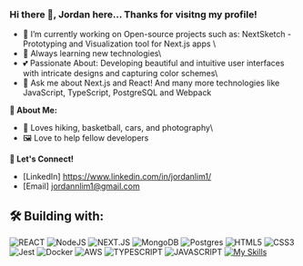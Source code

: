 ### Hi there 👋, Jordan here... Thanks for visitng my profile!

- 🔭 I’m currently working on Open-source projects such as: NextSketch - Prototyping and Visualization tool for Next.js apps \
- 🌱 Always learning new technologies\
- 💕 Passionate About: Developing beautiful and intuitive user interfaces with intricate designs and capturing color schemes\
- 💬 Ask me about Next.js and React! And many more technologies like JavaScript, TypeScript, PostgreSQL and Webpack


**🎉 About Me:**


- 🎥 Loves hiking, basketball, cars, and photography\
- 🖼️ Love to help fellow developers


**📧 Let's Connect!**

- [LinkedIn] https://www.linkedin.com/in/jordanlim1/  
- [Email] jordannlim1@gmail.com  


## 🛠 Building with:


![REACT](https://img.shields.io/badge/react-%2320232a.svg?style=for-the-badge&logo=react&logoColor=%2361DAFB)
![NodeJS](https://img.shields.io/badge/node.js-6DA55F?style=for-the-badge&logo=node.js&logoColor=white)
![NEXT.JS](https://img.shields.io/badge/next.js-000000?style=for-the-badge&logo=nextdotjs&logoColor=white)
![MongoDB](https://img.shields.io/badge/MongoDB-%234ea94b.svg?style=for-the-badge&logo=mongodb&logoColor=white)
![Postgres](https://img.shields.io/badge/postgres-%23316192.svg?style=for-the-badge&logo=postgresql&logoColor=white)
![HTML5](https://img.shields.io/badge/html5-%23E34F26.svg?style=for-the-badge&logo=html5&logoColor=white)
![CSS3](https://img.shields.io/badge/css3-%231572B6.svg?style=for-the-badge&logo=css3&logoColor=white)
![Jest](https://img.shields.io/badge/-jest-%23C21325?style=for-the-badge&logo=jest&logoColor=white)
![Docker](https://img.shields.io/badge/docker-%230db7ed.svg?style=for-the-badge&logo=docker&logoColor=white)
![AWS](https://img.shields.io/badge/AWS-%23FF9900.svg?style=for-the-badge&logo=amazon-aws&logoColor=white)
![TYPESCRIPT](https://shields.io/badge/TypeScript-3178C6?logo=TypeScript&logoColor=FFF&style=flat-square)
![JAVASCRIPT](https://shields.io/badge/JavaScript-F7DF1E?logo=JavaScript&logoColor=000&style=flat-square)
[![My Skills](https://skillicons.dev/icons?i=redux,express,webpack)](https://skillicons.dev)
